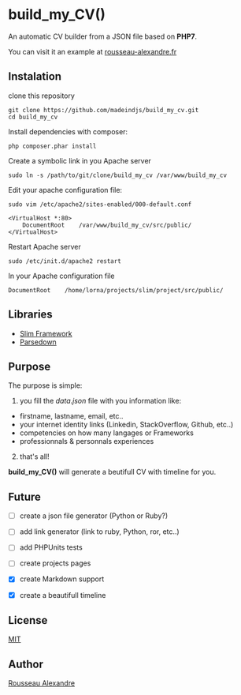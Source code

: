 build_my_CV()
=============

An automatic CV builder from a JSON file based on **PHP7**.

You can visit it an example at [rousseau-alexandre.fr](http://rousseau-alexandre.fr)

Instalation
-----------

clone this repository 

    git clone https://github.com/madeindjs/build_my_cv.git
    cd build_my_cv


Install dependencies with composer:

    php composer.phar install

Create a symbolic link in you Apache server

    sudo ln -s /path/to/git/clone/build_my_cv /var/www/build_my_cv

Edit your apache configuration file:

    sudo vim /etc/apache2/sites-enabled/000-default.conf

    <VirtualHost *:80>
        DocumentRoot    /var/www/build_my_cv/src/public/
    </VirtualHost>

Restart Apache server

    sudo /etc/init.d/apache2 restart

In your Apache configuration file

    DocumentRoot    /home/lorna/projects/slim/project/src/public/


Libraries
---------

* [Slim Framework](http://www.slimframework.com/)
* [Parsedown](https://github.com/erusev/parsedown)

Purpose
-------

The purpose is simple:

1. you fill the *data.json* file with you information like:
  * firstname, lastname, email, etc..
  * your internet identity links (Linkedin, StackOverflow, Github, etc..)
  * competencies on how many langages or Frameworks
  * professionnals & personnals experiences
2. that's all!

**build_my_CV()** will generate a beutifull CV with timeline for you.


Future
------

* [ ] create a json file generator (Python or Ruby?)
* [ ] add link generator (link to ruby, Python, ror, etc..)
* [ ] add PHPUnits tests
* [ ] create projects pages
* [x] create Markdown support 
* [x] create a beautifull timeline 


License
-----------

[MIT](https://opensource.org/licenses/MIT)


Author
----------

[Rousseau Alexandre](https://github.com/madeindjs)
